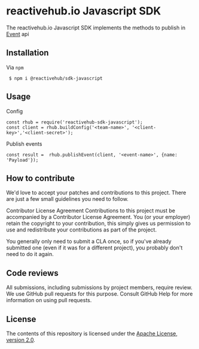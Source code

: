 # reactivehub.io Javascript SDK

The reactivehub.io Javascript SDK implements the methods to publish in [Event](https://docs.reactivehub.io/guide/events) api 

## Installation

Via ```npm```

``` $ npm i @reactivehub/sdk-javascript```

## Usage

Config

```
const rhub = require('reactivehub-sdk-javascript');
const client = rhub.buildConfig('<team-name>', '<client-key>','<client-secret>');
```

Publish events
```
const result =  rhub.publishEvent(client, '<event-name>', {name: 'Payload'});
```

## How to contribute
We'd love to accept your patches and contributions to this project. There are just a few small guidelines you need to follow.

Contributor License Agreement
Contributions to this project must be accompanied by a Contributor License Agreement. You (or your employer) retain the copyright to your contribution, this simply gives us permission to use and redistribute your contributions as part of the project.

You generally only need to submit a CLA once, so if you've already submitted one (even if it was for a different project), you probably don't need to do it again.

## Code reviews
All submissions, including submissions by project members, require review. We use GitHub pull requests for this purpose. Consult GitHub Help for more information on using pull requests.

## License

The contents of this repository is licensed under the
[Apache License, version 2.0](http://www.apache.org/licenses/LICENSE-2.0).





